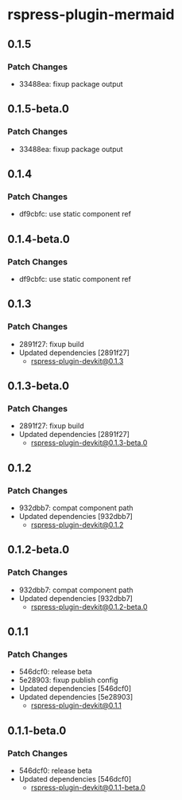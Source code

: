 # rspress-plugin-mermaid

## 0.1.5

### Patch Changes

- 33488ea: fixup package output

## 0.1.5-beta.0

### Patch Changes

- 33488ea: fixup package output

## 0.1.4

### Patch Changes

- df9cbfc: use static component ref

## 0.1.4-beta.0

### Patch Changes

- df9cbfc: use static component ref

## 0.1.3

### Patch Changes

- 2891f27: fixup build
- Updated dependencies [2891f27]
  - rspress-plugin-devkit@0.1.3

## 0.1.3-beta.0

### Patch Changes

- 2891f27: fixup build
- Updated dependencies [2891f27]
  - rspress-plugin-devkit@0.1.3-beta.0

## 0.1.2

### Patch Changes

- 932dbb7: compat component path
- Updated dependencies [932dbb7]
  - rspress-plugin-devkit@0.1.2

## 0.1.2-beta.0

### Patch Changes

- 932dbb7: compat component path
- Updated dependencies [932dbb7]
  - rspress-plugin-devkit@0.1.2-beta.0

## 0.1.1

### Patch Changes

- 546dcf0: release beta
- 5e28903: fixup publish config
- Updated dependencies [546dcf0]
- Updated dependencies [5e28903]
  - rspress-plugin-devkit@0.1.1

## 0.1.1-beta.0

### Patch Changes

- 546dcf0: release beta
- Updated dependencies [546dcf0]
  - rspress-plugin-devkit@0.1.1-beta.0
